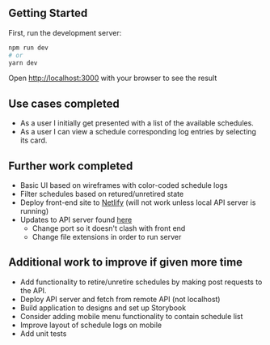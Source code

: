## Getting Started

First, run the development server:

```bash
npm run dev
# or
yarn dev
```

Open [http://localhost:3000](http://localhost:3000) with your browser to see the result

## Use cases completed

- As a user I initially get presented with a list of the available schedules.
- As a user I can view a schedule corresponding log entries by selecting its card.

## Further work completed

- Basic UI based on wireframes with color-coded schedule logs
- Filter schedules based on retured/unretired state
- Deploy front-end site to [Netlify](https://ornate-gingersnap-326342.netlify.app/) (will not work unless local API server is running)
- Updates to API server found [here](https://github.com/richhastings/blueprism-api-server)
  - Change port so it doesn't clash with front end
  - Change file extensions in order to run server

## Additional work to improve if given more time

- Add functionality to retire/unretire schedules by making post requests to the API.
- Deploy API server and fetch from remote API (not localhost)
- Build application to designs and set up Storybook
- Consider adding mobile menu functionality to contain schedule list
- Improve layout of schedule logs on mobile
- Add unit tests
